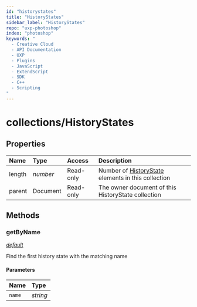 ```yaml
---
id: "historystates"
title: "HistoryStates"
sidebar_label: "HistoryStates"
repo: "uxp-photoshop"
index: "photoshop"
keywords: "
  - Creative Cloud
  - API Documentation
  - UXP
  - Plugins
  - JavaScript
  - ExtendScript
  - SDK
  - C++
  - Scripting
"
---
```


# collections/HistoryStates

## Properties

| Name | Type | Access | Description |
| :------ | :------ | :------ | :------ |
| length | *number* | Read-only | Number of [HistoryState](/ps_reference/modules/HistoryState/) elements in this collection |
| parent | Document | Read-only | The owner document of this HistoryState collection |

## Methods

### getByName

[*default*](/ps_reference/classes/HistoryState/)

Find the first history state with the matching name

#### Parameters

| Name | Type |
| :------ | :------ |
| `name` | *string* |
